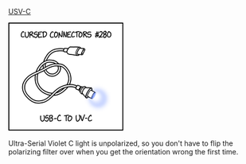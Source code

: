 [USV-C](https://xkcd.com/2507)

![USV-C](./random_comic.png)

Ultra-Serial Violet C light is unpolarized, so you don't have to flip the polarizing filter over when you get the orientation wrong the first time.

